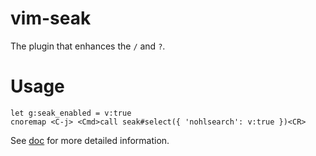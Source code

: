 vim-seak
=====

The plugin that enhances the `/` and `?`.


Usage
=====

```vim
let g:seak_enabled = v:true
cnoremap <C-j> <Cmd>call seak#select({ 'nohlsearch': v:true })<CR>
```

See [doc](./doc/seak.txt) for more detailed information.

